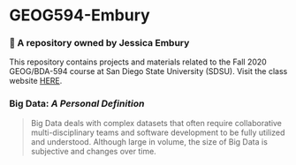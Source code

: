 # GEOG594-Embury
### :pushpin: A repository owned by Jessica Embury

This repository contains projects and materials related to the Fall 2020 GEOG/BDA-594 course at San Diego State University (SDSU). Visit the class website [HERE](https://map.sdsu.edu/bigdata/).

### Big Data: _A Personal Definition_
> Big Data deals with complex datasets that often require collaborative multi-disciplinary teams and software development to be fully utilized and understood. Although large in volume, the size of Big Data is subjective and changes over time.
